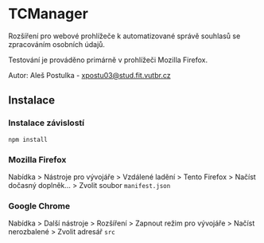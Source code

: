 # TCManager

Rozšíření pro webové prohlížeče k automatizované správě souhlasů se zpracováním osobních údajů.

Testování je prováděno primárně v prohlížeči Mozilla Firefox.

Autor: Aleš Postulka - xpostu03@stud.fit.vutbr.cz

## Instalace

### Instalace závislostí

```shell
npm install
```

### Mozilla Firefox

Nabídka > Nástroje pro vývojáře > Vzdálené ladění > Tento Firefox > Načíst dočasný doplněk... > Zvolit
soubor `manifest.json`

### Google Chrome

Nabídka > Další nástroje > Rozšíření > Zapnout režim pro vývojáře > Načíst nerozbalené > Zvolit adresář `src`